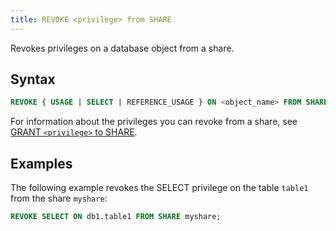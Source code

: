 ```yaml
---
title: REVOKE <privilege> from SHARE
---
```


Revokes privileges on a database object from a share.

## Syntax

```sql
REVOKE { USAGE | SELECT | REFERENCE_USAGE } ON <object_name> FROM SHARE <share_name>;
```

For information about the privileges you can revoke from a share, see [GRANT `<privilege>` to SHARE](06-grant-privilege.md).

## Examples

The following example revokes the SELECT privilege on the table `table1` from the share `myshare`:

```sql
REVOKE SELECT ON db1.table1 FROM SHARE myshare;
```